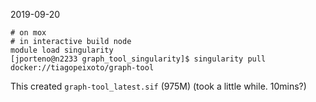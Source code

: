 2019-09-20

```
# on mox
# in interactive build node
module load singularity
[jporteno@n2233 graph_tool_singularity]$ singularity pull docker://tiagopeixoto/graph-tool

```

This created `graph-tool_latest.sif` (975M) (took a little while. 10mins?)
